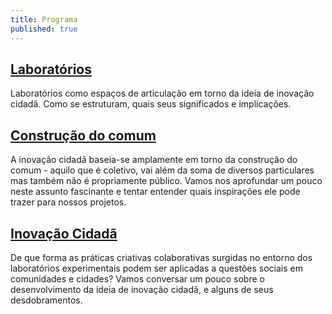 ```yaml
---
title: Programa
published: true
---
```


## [Laboratórios](../home/laboratorios)

Laboratórios como espaços de articulação em torno da ideia de inovação cidadã. Como se estruturam, quais seus significados e implicações.

## [Construção do comum](../home/comum)

A inovação cidadã baseia-se amplamente em torno da construção do comum - aquilo que é coletivo, vai além da soma de diversos particulares mas também não é propriamente público. Vamos nos aprofundar um pouco neste assunto fascinante e tentar entender quais inspirações ele pode trazer para nossos projetos.

## [Inovação Cidadã](../home/inovacao-cidada)

De que forma as práticas criativas colaborativas surgidas no entorno dos laboratórios experimentais podem ser aplicadas a questões sociais em comunidades e cidades? Vamos conversar um pouco sobre o desenvolvimento da ideia de inovação cidadã, e alguns de seus desdobramentos.

